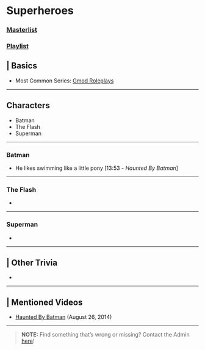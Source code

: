 # Superheroes
### [Masterlist]()
### [Playlist](https://www.youtube.com/playlist?list=PLwljWXtmIKiR_gAk1VD00d1Xe0A2-uLSt)

## | Basics
- Most Common Series: [Gmod Roleplays](6.Series/Gmod/Roleplays.md)

----

## Characters
- Batman
- The Flash
- Superman

----

### Batman
- He likes swimming like a little pony \[13:53 - *Haunted By Batman*]

----

### The Flash
- 

----

### Superman
- 

----

## | Other Trivia
- 

----

## | Mentioned Videos
- [Haunted By Batman](https://youtu.be/LymOGelRMwc) \(August 26, 2014)

----

> **NOTE:** Find something that’s wrong or missing? Contact the Admin [here](../chapter_2.md)!